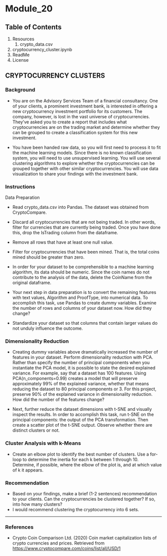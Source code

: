 # Module_20

## Table of Contents
1.  Resources
    1.  crypto_data.csv
2.  cryptocurrency_cluster.ipynb
3.  ReadMe
4.  License 

## CRYPTOCURRENCY CLUSTERS
### Background
*  You are on the Advisory Services Team of a financial consultancy. One of your clients, a prominent investment bank, is interested in offering a new cryptocurrency investment portfolio for its customers. The company, however, is lost in the vast universe of cryptocurrencies. They’ve asked you to create a report that includes what cryptocurrencies are on the trading market and determine whether they can be grouped to create a classification system for this new investment.

*  You have been handed raw data, so you will first need to process it to fit the machine learning models. Since there is no known classification system, you will need to use unsupervised learning. You will use several clustering algorithms to explore whether the cryptocurrencies can be grouped together with other similar cryptocurrencies. You will use data visualization to share your findings with the investment bank.

### Instructions
Data Preparation
*  Read crypto_data.csv into Pandas. The dataset was obtained from CryptoCompare.

*  Discard all cryptocurrencies that are not being traded. In other words, filter for currencies that are currently being traded. Once you have done this, drop the IsTrading column from the dataframe.

*  Remove all rows that have at least one null value.

*  Filter for cryptocurrencies that have been mined. That is, the total coins mined should be greater than zero.

*  In order for your dataset to be comprehensible to a machine learning algorithm, its data should be numeric. Since the coin names do not contribute to the analysis of the data, delete the CoinName from the original dataframe.

*  Your next step in data preparation is to convert the remaining features with text values, Algorithm and ProofType, into numerical data. To accomplish this task, use Pandas to create dummy variables. Examine the number of rows and columns of your dataset now. How did they change?

*  Standardize your dataset so that columns that contain larger values do not unduly influence the outcome.

### Dimensionality Reduction
*  Creating dummy variables above dramatically increased the number of features in your dataset. Perform dimensionality reduction with PCA. Rather than specify the number of principal components when you instantiate the PCA model, it is possible to state the desired explained variance. For example, say that a dataset has 100 features. Using PCA(n_components=0.99) creates a model that will preserve approximately 99% of the explained variance, whether that means reducing the dataset to 80 principal components or 3. For this project, preserve 90% of the explained variance in dimensionality reduction. How did the number of the features change?

*  Next, further reduce the dataset dimensions with t-SNE and visually inspect the results. In order to accomplish this task, run t-SNE on the principal components: the output of the PCA transformation. Then create a scatter plot of the t-SNE output. Observe whether there are distinct clusters or not.

### Cluster Analysis with k-Means
*  Create an elbow plot to identify the best number of clusters. Use a for-loop to determine the inertia for each k between 1 through 10. Determine, if possible, where the elbow of the plot is, and at which value of k it appears.

### Recommendation
*  Based on your findings, make a brief (1-2 sentences) recommendation to your clients. Can the cryptocurrencies be clustered together? If so, into how many clusters?
*  I would recommend clustering the cryptocurrency into 6 sets.

--------------------------------------
### References
*  Crypto Coin Comparison Ltd. (2020) Coin market capitalization lists of crypto currencies and prices. Retrieved from https://www.cryptocompare.com/coins/list/all/USD/1
